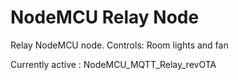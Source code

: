 # NodeMCU Relay Node

Relay NodeMCU node. 
Controls: Room lights and fan

Currently active : NodeMCU_MQTT_Relay_revOTA